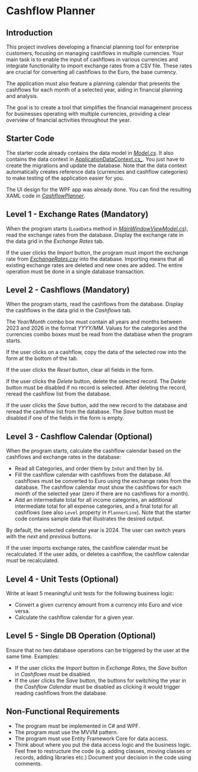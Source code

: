 # Cashflow Planner

## Introduction

This project involves developing a financial planning tool for enterprise customers, focusing on managing cashflows in multiple currencies. Your main task is to enable the input of cashflows in various currencies and integrate functionality to import exchange rates from a CSV file. These rates are crucial for converting all cashflows to the Euro, the base currency.

The application must also feature a planning calendar that presents the cashflows for each month of a selected year, aiding in financial planning and analysis.

The goal is to create a tool that simplifies the financial management process for businesses operating with multiple currencies, providing a clear overview of financial activities throughout the year.

## Starter Code

The starter code already contains the data model in [_Model.cs_](./CashflowPlanner.Data/Model.cs).
It also contains the data context in [ApplicationDataContext.cs_](./CashflowPlanner.Data/ApplicationDataContext.cs). You just have to create the migrations and update the database. Note that the data context automatically
creates reference data (currencies and cashflow categories) to make testing of the application easier for you.

The UI design for the WPF app was already done. You can find the resulting XAML code in [_CashflowPlanner_](./CashflowPlanner/).

## Level 1 - Exchange Rates (Mandatory)

When the program starts (`LoadData` method in [_MainWindowViewModel.cs_](./CashflowPlanner/MainWindowViewModel.cs)), read the exchange rates from the database. Display the exchange rate in the data grid in the _Exchange Rates_ tab.

If the user clicks the _Import_ button, the program must import the exchange rate from [_ExchangeRates.csv_](./CashflowPlanner.Data/ExchangeRates.csv) into the database. Importing means that all existing exchange rates are deleted and new ones are added. The entire operation must be done in a single database transaction.

## Level 2 - Cashflows (Mandatory)

When the program starts, read the cashflows from the database. Display the cashflows in the data grid in the _Cashflows_ tab.

The _Year/Month_ combo box must contain all years and months between 2023 and 2026 in the format _YYYY/MM_. Values for the categories and the currencies combo boxes must be read from the database when the program starts.

If the user clicks on a cashflow, copy the data of the selected row into the form at the bottom of the tab.

If the user clicks the _Reset_ button, clear all fields in the form.

If the user clicks the _Delete_ button, delete the selected record. The _Delete_ button must be disabled if no record is selected. After deleting the record, reread the cashflow list from the database.

If the user clicks the _Save_ button, add the new record to the database and reread the cashflow list from the database. The _Save_ button must be disabled if one of the fields in the form is empty.

## Level 3 - Cashflow Calendar (Optional)

When the program starts, calculate the cashflow calendar based on the cashflows and exchange rates in the database:

* Read all Categories, and order them by `InOut` and then by `Id`.
* Fill the cashflow calendar with cashflows from the database. All cashflows must be converted to Euro using the exchange rates from the database. The cashflow calendar must show the cashflows for each month of the selected year (zero if there are no cashflows for a month).
* Add an intermediate total for all income categories, an additional intermediate total for all expense categories, and a final total for all cashflows (see also `Level` property in `PlannerLine`). Note that the starter code contains sample data that illustrates the desired output.

By default, the selected calendar year is 2024. The user can switch years with the _next_ and _previous_ buttons.

If the user imports exchange rates, the cashflow calendar must be recalculated. If the user adds, or deletes a cashflow, the cashflow calendar must be recalculated.

## Level 4 - Unit Tests (Optional)

Write at least 5 meaningful unit tests for the following business logic:

* Convert a given currency amount from a currency into Euro and vice versa.
* Calculate the cashflow calendar for a given year.

## Level 5 - Single DB Operation (Optional)

Ensure that no two database operations can be triggered by the user at the same time. Examples:

* If the user clicks the _Import_ button in _Exchange Rates_, the _Save_ button in _Cashflows_ must be disabled.
* If the user clicks the _Save_ button, the buttons for switching the year in the _Cashflow Calendar_ must be disabled as clicking it would trigger reading cashflows from the database.

## Non-Functional Requirements

* The program must be implemented in C# and WPF.
* The program must use the MVVM pattern.
* The program must use Entity Framework Core for data access.
* Think about where you put the data access logic and the business logic. Feel free to restructure the code (e.g. adding classes, moving classes or records, adding libraries etc.) Document your decision in the code using comments.
